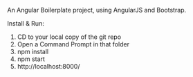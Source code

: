 An Angular Boilerplate project, using AngularJS and Bootstrap.

Install & Run:

1. CD to your local copy of the git repo
2. Open a Command Prompt in that folder
3. npm install
4. npm start
5. http://localhost:8000/